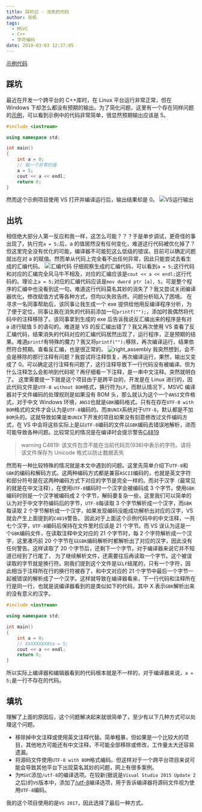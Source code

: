 ```yaml
---
title: 踩坑记 - 消失的代码
author: 张帆
tags:
  - MSVC
  - C++
  - 字符编码
date: 2019-03-03 12:37:05
---
```


[示例代码](https://github.com/xyz1001/BlogExamples/tree/master/DisapperedCode)

## 踩坑

最近在开发一个跨平台的 C++库时，在 Linux 平台运行非常正常，但在 Windows 下却怎么都没有预期的输出。为了简化问题，这里有一个存在同样问题的[示例](https://github.com/xyz1001/BlogExamples/tree/master/DisapperedCode)，可以看到示例中的代码非常简单，很显然预期输出应该是 5。

```cpp
#include <iostream>

using namespace std;

int main()
{
    int a = 0;
    // 赋一个非零的值
    a = 5;
    cout << a << endl;
    return 0;
}
```

然而这个示例项目使用 VS 打开并编译运行后，输出结果却是 0。
![VS运行输出](wrong_result.png)

<!--more-->

## 出坑

相信绝大部分人第一反应和我一样，这怎么可能？？？于是单步调试，更奇怪的事出现了，执行完`a = 5;`后，a 的值居然没有任何变化，难道这行代码被优化掉了？但这里完全没有优化的可能，编译器不可能犯这么低级的错误。目前可以确定问题就出在对 a 的赋值。然而单从代码上完全看不出任何异常，因此只能尝试去看生成的汇编代码。
![汇编代码](wrong_assembly.png)
仔细观察生成的汇编代码，可以看到`a = 5;`这行代码和对应的汇编完全风马牛不相及，对应的汇编应该是`cout << a << endl;`这行代码的。理论上`a = 5;`对应的汇编代码应该是`mov dword ptr [a], 5`，可是整个程序的汇编中也没看到这一句。难道这行代码莫名其妙的消失了？我又尝试关闭编译器优化，修改赋值方式等各种方式，但均以失败告终。问题分析陷入了困境。
在寻求一名同事帮助后，该同事让我生成一个 exe 提供给他用反编译程序分析，为了便于定位，同事让我在消失的代码前添加一句`printf("");`，添加时我偶然将代码中的注释移除了。该同事拿到生成的 exe 后告诉我说反汇编出来的程序是有对 a 进行赋值 5 的语句的。难道是 VS 的反汇编出错了？我又再次使用 VS 查看了反汇编代码，结果消失的代码对应的汇编代码居然出现了，运行程序，正是预期的结果。难道`printf`有特殊的魔力？我又将`printf("");`移除，再次编译运行，结果依然符合预期。查看反汇编，也是很正常的。
![right_assembly](right_assembly.png)
我突然想到，会不会是移除的那行注释有问题？我尝试将注释恢复，再次编译运行，果然，输出又变成了 0。可以确定这行注释有问题了，这行注释导致下一行代码没有被编译。但为什么注释怎么会影响到代码呢？再仔细看一下注释，是一串中文注释。突然就明白了。
这里需要提一下就是这个项目由于是跨平台的，开发是在 Linux 进行的，因此代码文件是`UTF-8 without BOM`格式，换行符为`LF`。而默认情况下，MSVC 编译器对于文件编码的处理规则是如果没有 BOM 头，那么就认为这个一个`ANSI`文件格式，对于中文 Windows 环境，`ANSI`也就是`GBK`编码格式。只有在存在`UTF-8 with BOM`格式的文件才会认为是`UTF-8`编码的。而`类UNIX`系统对于`UTF-8`，默认都是不加`BOM`头的。这就导致如果是`类UNIX`下开发的项目如果没有刻意修改过文件编码方式，在 VS 中会将这些实际上是以`UTF-8`编码的文件以`GBK`编码去错误地解析，进而可能导致各种问题。比较常见的情况是在编译时会提示警告[C4819](https://docs.microsoft.com/en-us/cpp/error-messages/compiler-warnings/compiler-warning-level-1-c4819?view=vs-2017)

> warning C4819: 该文件包含不能在当前代码页(936)中表示的字符。请将该文件保存为 Unicode 格式以防止数据丢失

然而有一种比较特殊的情况就是本文中遇到的问题。这里先简单介绍下`UTF-8`和`GBK`的编码和解码方式。这两种编码方式都是兼容`ASCII`编码的，也就是英文字符和部分符号是在这两种编码方式下对应的字节是完全一样的。而对于汉字（最常见的就是在中文注释），在使用`UTF-8`编码时一个汉字会被编码成 3 个字节，使用`GBK`编码时则是一个汉字被编码成 2 个字节，解码要复杂一些，这里我们可以简单的认为对于中文字符编码后的字节，`UTF-8`每读取 3 个字节解析成一个汉字，而`GBK`每读取 2 个字节解析成一个汉字，如果发现编码没能成功解析出对应的汉字，VS 就会产生上面提到的`C4819`警告。
因此对于上面这个示例代码中的中文注释，一共七个汉字，`UTF-8`编码后保持在文件里时应该是 21 个字节。而 VS 误认为这是一个`GBK`编码文件，在读取注释中文对应的 21 个字节时，每 2 个字符解析成一个汉字，这里凑巧前 20 个字节在以`GBK`编码解析时都解析出了对应的汉字，因此没有任何警告。这样读取了 20 个字节后，还剩下一个字节，对于编译器来说它并不知道已经到了行尾了， 为了继续解析文件，还需要往后再读取一个字节。这个被误读取的字节就是换行符。刚我们提到这个文件是以`LF`结尾的，只有一个字符，因此相当于注释所在行的换行符被吞了，和中文对应的 21 个字节中最后一个字节一起被错误的解析成了一个汉字。这样就导致在编译器看来，下一行代码和注释所在行是同一行，也就是说编译器看到的是类似如下的代码，其中 X 表示`GBK`解析出来的没有意义的汉字。

```cpp
#include <iostream>

using namespace std;

int main()
{
    int a = 0;
    // XXXXXXXXXXa = 5;
    cout << a << endl;
    return 0;
}
```

所以实际上编译器和编辑器看到的代码根本就是不一样的，对于编译器来说，`a = 5;`是一行不存在的代码。

## 填坑

理解了上面的原因后，这个问题解决起来就很简单了，至少有以下几种方式可以处理这个问题。

- 移除掉中文注释或使用英文注释代替。简单粗暴，但如果是一个比较大的项目，其他地方可能还有中文注释，不可能全部移除或修改，工作量太大还容易遗漏。
- 将源码文件使用`UTF-8 with BOM`格式编码。但这样对于一个跨平台项目来说可能会导致其他平台下出现莫名其妙的问题，网上有很多案例。
- 为`MSVC`添加`/utf-8`的编译选项。在较新(据说是`Visual Studio 2015 Update 2`之后)的`VS`版本中，添加了[/utf-8](https://docs.microsoft.com/en-us/cpp/build/reference/utf-8-set-source-and-executable-character-sets-to-utf-8?view=vs-2017)编译选项，用于告诉编译器将源码文件视为使用`UTF-8`编码。

我的这个项目使用的是`VS 2017`，因此选择了最后一种方式。
